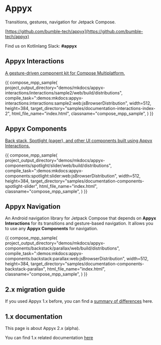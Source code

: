 # Appyx


Transitions, gestures, navigation for Jetpack Compose.

[https://github.com/bumble-tech/appyx](https://github.com/bumble-tech/appyx)

Find us on Kotlinlang Slack: **#appyx**


## Appyx Interactions

[A gesture-driven component kit for Compose Multiplatform.](interactions/index.md)

{{
    compose_mpp_sample(
        project_output_directory="demos/mkdocs/appyx-interactions/interactions/sample2/web/build/distributions",
        compile_task=":demos:mkdocs:appyx-interactions:interactions:sample2:web:jsBrowserDistribution",
        width=512,
        height=384,
        target_directory="samples/documentation-interactions-index-2",
        html_file_name="index.html",
        classname="compose_mpp_sample",
    )
}}


## Appyx Components

[Back stack, Spotlight (pager), and other UI components built using Appyx Interactions.](components/index.md)

{{
    compose_mpp_sample(
        project_output_directory="demos/mkdocs/appyx-components/spotlight/slider/web/build/distributions",
        compile_task=":demos:mkdocs:appyx-components:spotlight:slider:web:jsBrowserDistribution",
        width=512,
        height=384,
        target_directory="samples/documentation-components-spotlight-slider",
        html_file_name="index.html",
        classname="compose_mpp_sample",
    )
}}

## Appyx Navigation

An Android navigation library for Jetpack Compose that depends on **Appyx Interactions** for its transitions and gesture-based navigation. It allows you to use any **Appyx Components** for navigation.

{{
    compose_mpp_sample(
        project_output_directory="demos/mkdocs/appyx-components/backstack/parallax/web/build/distributions",
        compile_task=":demos:mkdocs:appyx-components:backstack:parallax:web:jsBrowserDistribution",
        width=512,
        height=384,
        target_directory="samples/documentation-components-backstack-parallax",
        html_file_name="index.html",
        classname="compose_mpp_sample",
    )
}}


## 2.x migration guide

If you used Appyx 1.x before, you can find a [summary of differences](2.x/migrationguide.md) here.


## 1.x documentation

This page is about Appyx 2.x (alpha).

You can find 1.x related documentation [here](1.x/index.md)

